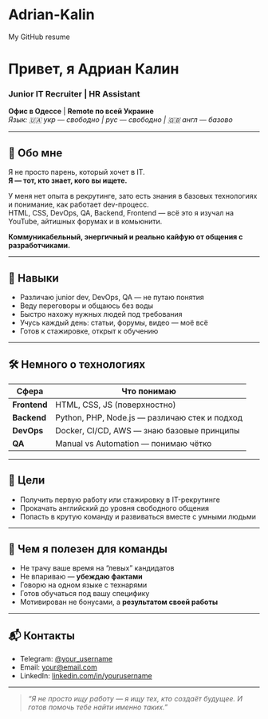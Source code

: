 # Adrian-Kalin
My GitHub resume 
# Привет, я Адриан Калин  
### Junior IT Recruiter | HR Assistant  
**Офис в Одессе** | **Remote по всей Украине**  
_Язык: 🇺🇦 укр — свободно | рус — свободно | 🇬🇧 англ — базово_

---

## 🧠 Обо мне

Я не просто парень, который хочет в IT.  
**Я — тот, кто знает, кого вы ищете.**

У меня нет опыта в рекрутинге, зато есть знания в базовых технологиях и понимание, как работает dev-процесс.  
HTML, CSS, DevOps, QA, Backend, Frontend — всё это я изучал на YouTube, айтишных форумах и в комьюнити.

**Коммуникабельный, энергичный и реально кайфую от общения с разработчиками.**

---

## 💼 Навыки

- Различаю junior dev, DevOps, QA — не путаю понятия  
- Веду переговоры и общаюсь без воды  
- Быстро нахожу нужных людей под требования  
- Учусь каждый день: статьи, форумы, видео — моё всё  
- Готов к стажировке, открыт к обучению

---

## 🛠️ Немного о технологиях

| Сфера         | Что понимаю                                         |
|---------------|-----------------------------------------------------|
| **Frontend**  | HTML, CSS, JS (поверхностно)                        |
| **Backend**   | Python, PHP, Node.js — различаю стек и подход       |
| **DevOps**    | Docker, CI/CD, AWS — знаю базовые принципы          |
| **QA**        | Manual vs Automation — понимаю чётко                |

---

## 🎯 Цели

- Получить первую работу или стажировку в IT-рекрутинге  
- Прокачать английский до уровня свободного общения  
- Попасть в крутую команду и развиваться вместе с умными людьми

---

## 🧩 Чем я полезен для команды

- Не трачу ваше время на “левых” кандидатов  
- Не впариваю — **убеждаю фактами**  
- Говорю на одном языке с технарями  
- Готов обучаться под вашу специфику  
- Мотивирован не бонусами, а **результатом своей работы**

---

## 📬 Контакты

- Telegram: [@your_username](https://t.me/your_username)  
- Email: your@email.com  
- LinkedIn: [linkedin.com/in/yourusername](https://linkedin.com/in/yourusername)

---

> _“Я не просто ищу работу — я ищу тех, кто создаёт будущее. И готов помочь тебе найти именно таких.”_
